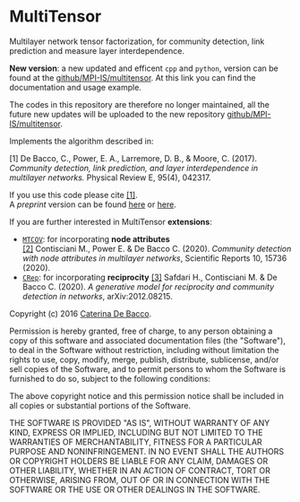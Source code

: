 # MultiTensor
Multilayer network tensor factorization, for community detection, link prediction and measure layer interdependence. 

**New version**: a new updated and efficent `cpp` and `python`, version can be found at the [github/MPI-IS/multitensor](https://github.com/MPI-IS/multitensor). At this link you can find the documentation and usage example. 

The codes in this repository are therefore no longer maintained, all the future new updates will be uploaded to the new repository [github/MPI-IS/multitensor](https://github.com/MPI-IS/multitensor).

Implements the algorithm described in:

[1] De Bacco, C., Power, E. A., Larremore, D. B., & Moore, C. (2017). *Community detection, link prediction, and layer interdependence in multilayer networks.* Physical Review E, 95(4), 042317.

If you use this code please cite [[1]](https://journals.aps.org/pre/abstract/10.1103/PhysRevE.95.042317).  
A _preprint_ version can be found [here](http://cdebacco.com/files/multitensor.pdf) or [here](https://arxiv.org/abs/1701.01369).

If you are further interested in MultiTensor **extensions**:
  - [`MTCOV`](https://github.com/mcontisc/MTCOV): for incorporating **node attributes**  
  [[2]](https://www.nature.com/articles/s41598-020-72626-y) Contisciani M., Power E. & De Bacco C. (2020). _Community detection with node attributes in multilayer networks_, Scientific Reports 10, 15736 (2020).
  - [`CRep`](https://github.com/mcontisc/CRep): for incorporating **reciprocity** 
  [[3]](https://arxiv.org/abs/2012.08215) Safdari H., Contisciani M. & De Bacco C. (2020). _A generative model for reciprocity and community detection in networks_, arXiv:2012.08215.

Copyright (c) 2016 [Caterina De Bacco](http://cdebacco.com/).

Permission is hereby granted, free of charge, to any person obtaining a copy of this software and associated documentation files (the "Software"), to deal in the Software without restriction, including without limitation the rights to use, copy, modify, merge, publish, distribute, sublicense, and/or sell copies of the Software, and to permit persons to whom the Software is furnished to do so, subject to the following conditions:

The above copyright notice and this permission notice shall be included in all copies or substantial portions of the Software.

THE SOFTWARE IS PROVIDED "AS IS", WITHOUT WARRANTY OF ANY KIND, EXPRESS OR IMPLIED, INCLUDING BUT NOT LIMITED TO THE WARRANTIES OF MERCHANTABILITY, FITNESS FOR A PARTICULAR PURPOSE AND NONINFRINGEMENT. IN NO EVENT SHALL THE AUTHORS OR COPYRIGHT HOLDERS BE LIABLE FOR ANY CLAIM, DAMAGES OR OTHER LIABILITY, WHETHER IN AN ACTION OF CONTRACT, TORT OR OTHERWISE, ARISING FROM, OUT OF OR IN CONNECTION WITH THE SOFTWARE OR THE USE OR OTHER DEALINGS IN THE SOFTWARE.
